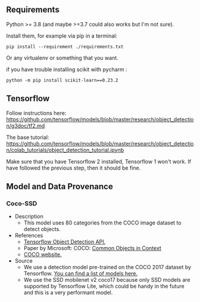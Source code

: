 ## Requirements
Python >= 3.8 (and maybe >=3.7 could also works but I'm not sure).

Install them, for example via pip in a terminal:
```
pip install --requirement ./requirements.txt
```

Or any virtualenv or something that you want.

if you have trouble installing scikit with pycharm :
```
python -m pip install scikit-learn==0.23.2
```
## Tensorflow
Follow instructions here:
https://github.com/tensorflow/models/blob/master/research/object_detection/g3doc/tf2.md

The base tutorial: https://github.com/tensorflow/models/blob/master/research/object_detection/colab_tutorials/object_detection_tutorial.ipynb

Make sure that you have Tensorflow 2 installed, Tensorflow 1 won't work.
If have followed the previous step, then it should be fine.

## Model and Data Provenance

### Coco-SSD
- Description
    - This model uses 80 categories from the COCO image dataset to detect objects.
- References
    - [Tensorflow Object Detection API.](https://github.com/tensorflow/models/tree/master/research/object_detection)
    - Paper by Microsoft: COCO: [Common Objects in Context](https://arxiv.org/abs/1405.0312)    
    - [COCO website.](http://cocodataset.org/#home)
- Source
    - We use a detection model pre-trained on the COCO 2017 dataset by Tensorflow. [You can find a list of models here.](https://github.com/tensorflow/models/blob/master/research/object_detection/g3doc/tf2_detection_zoo.md)
    - We use the SSD mobilenet v2 coco17 because only SSD models are supported by Tensorflow Lite, which could be handy in the future and this is a very performant model.
